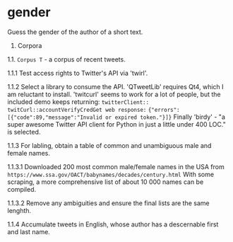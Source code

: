 # gender
Guess the gender of the author of a short text. 

1. Corpora

1.1. `Corpus T` - a corpus of recent tweets.

1.1.1 Test access rights to Twitter's API via 'twirl'.

1.1.2 Select a library to consume the API.
'QTweetLib' requires Qt4, which I am reluctant to install.
'twitcurl' seems to work for a lot of people, but the included demo keeps returning:
`twitterClient:: twitCurl::accountVerifyCredGet web response:`
`{"errors":[{"code":89,"message":"Invalid or expired token."}]}`
Finally 'birdy' - "a super awesome Twitter API client for Python in just a little under 400 LOC." is selected.

1.1.3 For labling, obtain a table of common and unambiguous male and female names.

1.1.3.1 Downloaded 200 most common male/female names in the USA from `https://www.ssa.gov/OACT/babynames/decades/century.html`
With some scraping, a more comprehensive list of about 10 000 names can be compiled.

1.1.3.2 Remove any ambiguities and ensure the final lists are the same lenghth.

1.1.4 Accumulate tweets in English, whose author has a descernable first and last name.


